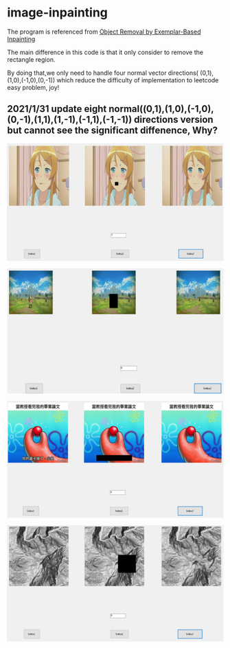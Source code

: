 # image-inpainting


The program is referenced from [Object Removal by Exemplar-Based Inpainting](https://ieeexplore.ieee.org/document/1211538)

The main difference in this code is that it only consider to remove the rectangle region.

By doing that,we only need to handle four normal vector directions( (0,1),(1,0),(-1,0),(0,-1)) which reduce the difficulty of implementation to leetcode easy problem, joy!

2021/1/31 update eight normal((0,1),(1,0),(-1,0),(0,-1),(1,1),(1,-1),(-1,1),(-1,-1)) directions version but cannot see the significant diffenence, Why?
-----------------------------------------

![image](https://github.com/ga544523/image-inpainting/blob/main/result/result5.PNG?raw=true)




![image](https://github.com/ga544523/image-inpainting/blob/main/result/result2.PNG?raw=true)





![image](https://github.com/ga544523/image-inpainting/blob/main/result/result3.PNG?raw=true)





![image](https://github.com/ga544523/image-inpainting/blob/main/result/result4.PNG?raw=true)
